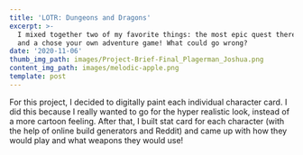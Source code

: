 ```yaml
---
title: 'LOTR: Dungeons and Dragons'
excerpt: >-
  I mixed together two of my favorite things: the most epic quest there ever was
  and a chose your own adventure game! What could go wrong?
date: '2020-11-06'
thumb_img_path: images/Project-Brief-Final_Plagerman_Joshua.png
content_img_path: images/melodic-apple.png
template: post
---
```

For this project, I decided to digitally paint each individual character card. I did this because I really wanted to go for the hyper realistic look, instead of a more cartoon feeling. After that, I built stat card for each character (with the help of online build generators and Reddit) and came up with how they would play and what weapons they would use! 